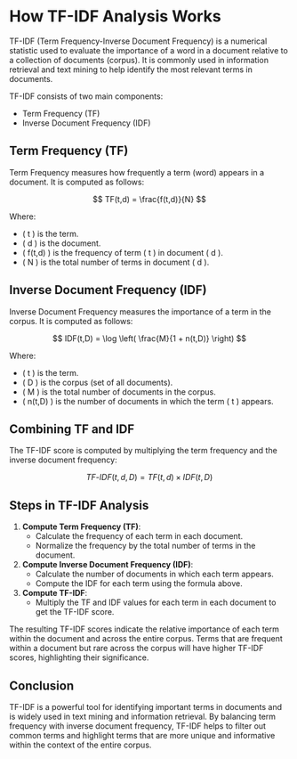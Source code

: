 # How TF-IDF Analysis Works

TF-IDF (Term Frequency-Inverse Document Frequency) is a numerical statistic used to evaluate the importance of a word in a document relative to a collection of documents (corpus). It is commonly used in information retrieval and text mining to help identify the most relevant terms in documents.

TF-IDF consists of two main components:
- Term Frequency (TF)
- Inverse Document Frequency (IDF)

## Term Frequency (TF)

Term Frequency measures how frequently a term (word) appears in a document. It is computed as follows:

$$
TF(t,d) = \frac{f(t,d)}{N}
$$

Where:
- \( t \) is the term.
- \( d \) is the document.
- \( f(t,d) \) is the frequency of term \( t \) in document \( d \).
- \( N \) is the total number of terms in document \( d \).

## Inverse Document Frequency (IDF)

Inverse Document Frequency measures the importance of a term in the corpus. It is computed as follows:

$$
IDF(t,D) = \log \left( \frac{M}{1 + n(t,D)} \right)
$$

Where:
- \( t \) is the term.
- \( D \) is the corpus (set of all documents).
- \( M \) is the total number of documents in the corpus.
- \( n(t,D) \) is the number of documents in which the term \( t \) appears.

## Combining TF and IDF

The TF-IDF score is computed by multiplying the term frequency and the inverse document frequency:

$$
TF\text{-}IDF(t,d,D) = TF(t,d) \times IDF(t,D)
$$

## Steps in TF-IDF Analysis

1. **Compute Term Frequency (TF)**:
    - Calculate the frequency of each term in each document.
    - Normalize the frequency by the total number of terms in the document.
2. **Compute Inverse Document Frequency (IDF)**:
    - Calculate the number of documents in which each term appears.
    - Compute the IDF for each term using the formula above.
3. **Compute TF-IDF**:
    - Multiply the TF and IDF values for each term in each document to get the TF-IDF score.



The resulting TF-IDF scores indicate the relative importance of each term within the document and across the entire corpus. Terms that are frequent within a document but rare across the corpus will have higher TF-IDF scores, highlighting their significance.

## Conclusion

TF-IDF is a powerful tool for identifying important terms in documents and is widely used in text mining and information retrieval. By balancing term frequency with inverse document frequency, TF-IDF helps to filter out common terms and highlight terms that are more unique and informative within the context of the entire corpus.
